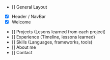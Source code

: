 - [] General Layout
- [x] Header / NavBar
- [x] Welcome
- [] Projects (Lesons learned from each project)
- [] Experience (Timeline, lessons learned)
- [] Skills (Languages, frameworks, tools)
- [] About me
- [] Contact